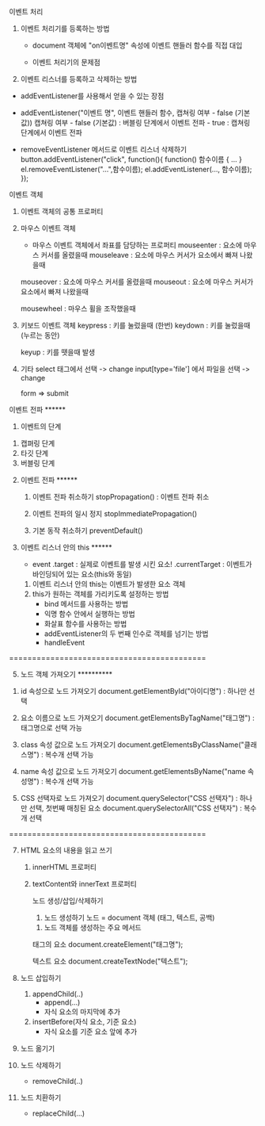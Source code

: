 
이벤트 처리
1. 이벤트 처리기를 등록하는 방법
	- document 객체에 "on이벤트명" 속성에 이벤트 핸들러 함수를 직접 대입 
	
	- 이벤트 처리기의 문제점
2. 이벤트 리스너를 등록하고 삭제하는 방법
- addEventListener를 사용해서 얻을 수 있는 장점

- addEventListener("이벤트 명", 이벤트 핸들러 함수, 캡쳐링 여부 - false (기본값))
	캡쳐링 여부 - false (기본값) : 버블링 단계에서 이벤트 전파 
				    - true : 캡쳐링 단계에서 이벤트 전파
					
- removeEventListener 메서드로 이벤트 리스너 삭제하기
    button.addEventListener("click", function(){
        function() 함수이름 {
            ...
        }
        el.removeEventListener("...",함수이름);
        el.addEventListener(..., 함수이름);
    });

이벤트 객체
1. 이벤트 객체의 공통 프로퍼티

2. 마우스 이벤트 객체
    - 마우스 이벤트 객체에서 좌표를 담당하는 프로퍼티
    mouseenter : 요소에 마우스 커서를 올렸을때
    mouseleave : 요소에 마우스 커서가 요소에서 빠져 나왔을때

    mouseover : 요소에 마우스 커서를 올렸을때
    mouseout : 요소에 마우스 커서가 요소에서 빠져 나왔을때

    mousewheel : 마우스 휠을 조작했을때


3. 키보드 이벤트 객체
    keypress : 키를 눌렀을때 (한번)
    keydown : 키를 눌렀을때 (누르는 동안)

    keyup : 키를 뗏을때 발생

4. 기타
    select 태그에서 선택 -> change
    input[type='file'] 에서 파일을 선택 -> change

    form => submit



이벤트 전파 ******
1. 이벤트의 단계
1) 캡펴링 단계
2) 타깃 단계 
3) 버블링 단계

2. 이벤트 전파 ******
    1) 이벤트 전파 취소하기 
    stopPropagation() : 이벤트 전파 취소 

    2) 이벤트 전파의 일시 정지
    stopImmediatePropagation()

    3) 기본 동작 취소하기
    preventDefault()


3. 이벤트 리스너 안의 this ******
    - event 
        .target : 실제로 이벤트를 발생 시킨 요소! 
        .currentTarget : 이벤트가 바인딩되어 있는 요소(this와 동일) 

    1) 이벤트 리스너 안의 this는 이벤트가 발생한 요소 객체
    2) this가 원하는 객체를 가리키도록 설정하는 방법
        - bind 메서드를 사용하는 방법
        - 익명 함수 안에서 실행하는 방법
        - 화살표 함수를 사용하는 방법
        - addEventListener의 두 번째 인수로 객체를 넘기는 방법
        - handleEvent 
	



===========================================


5. 노드 객체 가져오기 **********
1) id 속성으로 노드 가져오기
	document.getElementById("아이디명") : 하나만 선택 
	
2) 요소 이름으로 노드 가져오기
	document.getElementsByTagName("태그명") :  태그명으로 선택 가능 
	
3) class 속성 값으로 노드 가져오기
	document.getElementsByClassName("클래스명") : 복수개 선택 가능 
	
4) name 속성 값으로 노드 가져오기
	document.getElementsByName("name 속성명") : 복수개 선택 가능
	
5) CSS 선택자로 노드 가져오기
	document.querySelector("CSS 선택자") : 하나만 선택, 첫번째 매칭된 요소
	document.querySelectorAll("CSS 선택자") : 복수개 선택


===========================================

7. HTML 요소의 내용을 읽고 쓰기
    1) innerHTML 프로퍼티
    2) textContent와 innerText 프로퍼티

        노드 생성/삽입/삭제하기
        1. 노드 생성하기
        노드 = document 객체 
        (태그, 텍스트, 공백) 
        1) 노드 객체를 생성하는 주요 메서드

        태그의 요소 
        document.createElement("태그명"); 

        텍스트 요소 
        document.createTextNode("텍스트");

2. 노드 삽입하기
    1) appendChild(..)
        - append(...)
        - 자식 요소의 마지막에 추가
    2) insertBefore(자식 요소, 기준 요소)
        - 자식 요소를 기준 요소 앞에 추가
        
3. 노드 옮기기
4. 노드 삭제하기
    - removeChild(..)

5. 노드 치환하기
    - replaceChild(...)



